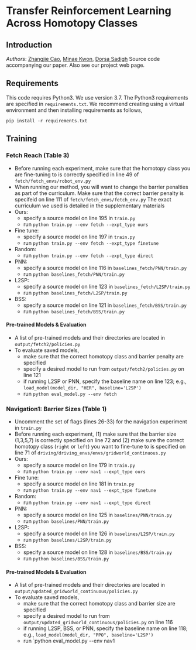 # Transfer Reinforcement Learning Across Homotopy Classes

## Introduction
_Authors_: [Zhangjie Cao](https://caozhangjie.github.io/), [Minae Kwon](https://stanford.edu/~mnkwon/), [Dorsa Sadigh](https://dorsa.fyi/)
Source code accompanying our paper. Also see our project web page.

## Requirements
This code requires Python3. We use version 3.7. The Python3 requirements are specified in `requirements.txt`. We recommend creating using a virtual environment and then installing requirements as follows,
```
pip install -r requirements.txt
```

## Training

### Fetch Reach (Table 3)

* Before running each experiment, make sure that the homotopy class you are fine-tuning to is correctly specified in line 49 of `fetch/fetch_envs/robot_env.py`
* When running our method, you will want to change the barrier penalties as part of the curriculum. Make sure that the correct barrier penalty is specifeid on line 111 of  `fetch/fetch_envs/fetch_env.py` The exact curriculum we used is detailed in the supplementary materials
* Ours:
  * specify a source model on line 195 in `train.py`
  * run `python train.py --env fetch --expt_type ours`
* Fine tune:
  * specify a source model on line 197 in `train.py`
  * run `python train.py --env fetch --expt_type finetune`
* Random:
  * run `python train.py --env fetch --expt_type direct`
* PNN:
  * specify a source model on line 116 in `baselines_fetch/PNN/train.py`
  * run `python baselines_fetch/PNN/train.py`  
* L2SP:
  * specify a source model on line 123 in `baselines_fetch/L2SP/train.py`
  * run `python baselines_fetch/L2SP/train.py`  
* BSS:
  * specify a source model on line 121 in `baselines_fetch/BSS/train.py`
  * run `python baselines_fetch/BSS/train.py`  

#### Pre-trained Models  & Evaluation

* A list of pre-trained models and their directories are located in `output/fetch2/policies.py`
* To evaluate saved models,
  * make sure that the correct homotopy class and barrier penalty are specified
  * specify a desired model to run from `output/fetch2/policies.py` on line 121
  * if running L2SP or PNN, specify the baseline name on line 123; e.g.,  `load_model(model_dir, "HER", baseline='L2SP')`
  * run `python eval_model.py --env fetch`

### Navigation1: Barrier Sizes (Table 1)

* Uncomment the set of flags (lines 26-33) for the navigation experiment in `train.py`
* Before running each experiment, (1) make sure that the barrier size (1,3,5,7) is correctly specified on line 72 and (2) make sure the correct homotopy class (`right` or `left`) you want to fine-tune to is specified on line 71 of `driving/driving_envs/envs/gridworld_continuous.py`
* Ours:
  * specify a source model on line 179 in `train.py`
  * run `python train.py --env nav1 --expt_type ours`
* Fine tune:
  * specify a source model on line 181 in `train.py`
  * run `python train.py --env nav1 --expt_type finetune`
* Random:
  * run `python train.py --env nav1 --expt_type direct`
* PNN:
  * specify a source model on line 125 in `baselines/PNN/train.py`
  * run `python baselines/PNN/train.py`  
* L2SP:
  * specify a source model on line 126 in `baselines/L2SP/train.py`
  * run `python baselines/L2SP/train.py`  
* BSS:
  * specify a source model on line 128 in `baselines/BSS/train.py`
  * run `python baselines/BSS/train.py`  

#### Pre-trained Models  & Evaluation

* A list of pre-trained models and their directories are located in `output/updated_gridworld_continuous/policies.py`
* To evaluate saved models,
  * make sure that the correct homotopy class and barrier size are specified
  * specify a desired model to run from `output/updated_gridworld_continuous/policies.py` on line 116
  * if running L2SP, BSS, or PNN, specify the baseline name on line 118; e.g.,  `load_model(model_dir, "PPO", baseline='L2SP')`
  * run `python eval_model.py --env nav1

#
